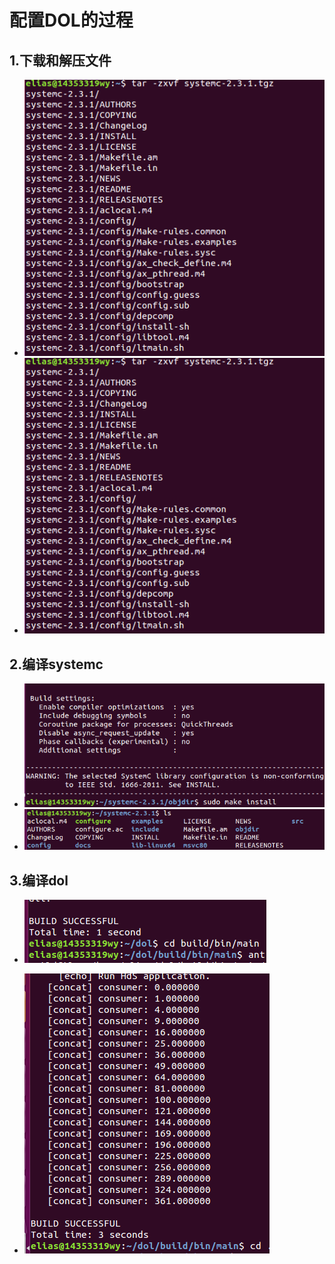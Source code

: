 ﻿# 配置DOL的过程
## 1.下载和解压文件
- ![enter description here][1]
- ![enter description here][2]

## 2.编译systemc
- ![enter description here][3]
- ![enter description here][4]

## 3.编译dol
- ![enter description here][5]
- ![enter description here][6]


  [1]: https://raw.githubusercontent.com/pluppie/ES2016_14353319/master/1-2.png
  [2]: https://raw.githubusercontent.com/pluppie/ES2016_14353319/master/1-2.png
  [3]: https://raw.githubusercontent.com/pluppie/ES2016_14353319/master/1-3.png
  [4]: https://raw.githubusercontent.com/pluppie/ES2016_14353319/master/1-4.png
  [5]: https://raw.githubusercontent.com/pluppie/ES2016_14353319/master/1-5.png
  [6]: https://raw.githubusercontent.com/pluppie/ES2016_14353319/master/1-6.png